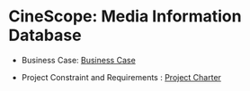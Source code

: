 # CineScope: Media Information Database

- Business Case: [Business Case](./Business%20Case.pdf)

- Project Constraint and Requirements : [Project Charter](./Project%20Charter.pdf)

